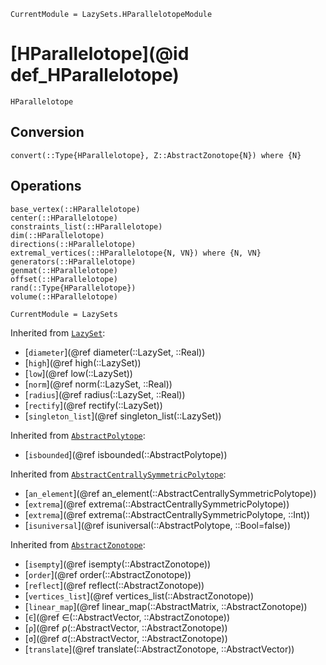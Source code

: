 ```@meta
CurrentModule = LazySets.HParallelotopeModule
```

# [HParallelotope](@id def_HParallelotope)

```@docs
HParallelotope
```

## Conversion

```@docs
convert(::Type{HParallelotope}, Z::AbstractZonotope{N}) where {N}
```

## Operations

```@docs
base_vertex(::HParallelotope)
center(::HParallelotope)
constraints_list(::HParallelotope)
dim(::HParallelotope)
directions(::HParallelotope)
extremal_vertices(::HParallelotope{N, VN}) where {N, VN}
generators(::HParallelotope)
genmat(::HParallelotope)
offset(::HParallelotope)
rand(::Type{HParallelotope})
volume(::HParallelotope)
```

```@meta
CurrentModule = LazySets
```

Inherited from [`LazySet`](@ref):
* [`diameter`](@ref diameter(::LazySet, ::Real))
* [`high`](@ref high(::LazySet))
* [`low`](@ref low(::LazySet))
* [`norm`](@ref norm(::LazySet, ::Real))
* [`radius`](@ref radius(::LazySet, ::Real))
* [`rectify`](@ref rectify(::LazySet))
* [`singleton_list`](@ref singleton_list(::LazySet))

Inherited from [`AbstractPolytope`](@ref):
* [`isbounded`](@ref isbounded(::AbstractPolytope))

Inherited from [`AbstractCentrallySymmetricPolytope`](@ref):
* [`an_element`](@ref an_element(::AbstractCentrallySymmetricPolytope))
* [`extrema`](@ref extrema(::AbstractCentrallySymmetricPolytope))
* [`extrema`](@ref extrema(::AbstractCentrallySymmetricPolytope, ::Int))
* [`isuniversal`](@ref isuniversal(::AbstractPolytope, ::Bool=false))

Inherited from [`AbstractZonotope`](@ref):
* [`isempty`](@ref isempty(::AbstractZonotope))
* [`order`](@ref order(::AbstractZonotope))
* [`reflect`](@ref reflect(::AbstractZonotope))
* [`vertices_list`](@ref vertices_list(::AbstractZonotope))
* [`linear_map`](@ref linear_map(::AbstractMatrix, ::AbstractZonotope))
* [`∈`](@ref ∈(::AbstractVector, ::AbstractZonotope))
* [`ρ`](@ref ρ(::AbstractVector, ::AbstractZonotope))
* [`σ`](@ref σ(::AbstractVector, ::AbstractZonotope))
* [`translate`](@ref translate(::AbstractZonotope, ::AbstractVector))
